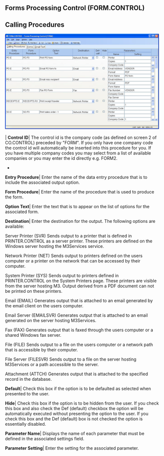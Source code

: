 ## Forms Processing Control (FORM.CONTROL)
<PageHeader />

## Calling Procedures

![](./FORM-CONTROL-1.jpg)

| **Control ID**|  The control id is the company code (as defined on screen 2
of CO.CONTROL) preceded by "FORM". If you only have one company code the
control id will automatically be inserted into this procedure for you. If you
have multiple company codes you may select from a list of available companies
or you may enter the id directly e.g. FORM2.

-  
**Entry Procedure**|  Enter the name of the data entry procedure that is to
include the associated output option.

**Form Procedure**|  Enter the name of the procedure that is used to produce
the form.

**Option Text**|  Enter the text that is to appear on the list of options for
the associated form.

**Destination**|  Enter the destination for the output. The following options
are available:

Server Printer (SVR)
Sends output to a printer that is defined in PRINTER.CONTROL as a server
printer. These printers are defined on the Windows server hosting the
M3Services service.

Network Printer (NET)
Sends output to printers defined on the users computer or a printer on the
network that can be accessed by their computer.

System Printer (SYS)
Sends output to printers defined in PRINTER.CONTROL on the System Printers
page. These printers are visible from the server hosting M3. Output derived
from a PDF document can not be printed on these printers.

Email (EMAIL)
Generates output that is attached to an email generated by the email client on
the users computer.

Email Server (EMAILSVR)
Generates output that is attached to an email generated on the server hosting
M3Services.

Fax (FAX)
Generates output that is faxed through the users computer or a shared Windows
fax server.

File (FILE)
Sends output to a file on the users computer or a network path that is
accessible by their computer.

File Server (FILESVR)
Sends output to a file on the server hosting M3Services or a path accessible
to the server.

Attachment (ATTCH)
Generates output that is attached to the specified record in the database.

**Default**|  Check this box if the option is to be defaulted as selected when
presented to the user.

**Hide**|  Check this box if the option is to be hidden from the user. If you
check this box and also check the Def (default) checkbox the option will be
automatically executed without presenting the option to the user. If you check
this box and the Def (default) box is not checked the option is essentially
disabled.

**Parameter Name**|  Displays the name of each parameter that must be defined
in the associated settings field.

**Parameter Setting**|  Enter the setting for the associated parameter.


<badge text= "Version 8.10.57 " vertical="middle" />

<PageFooter />
